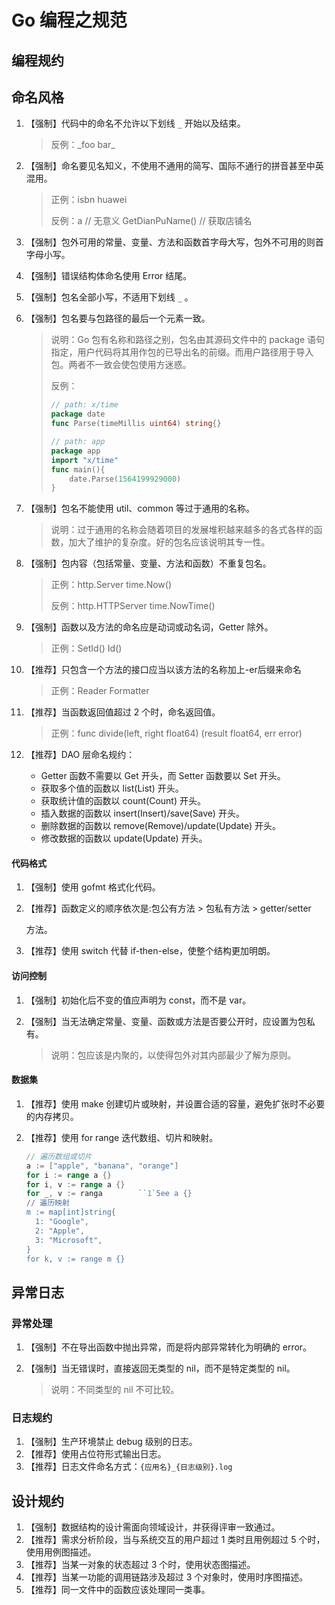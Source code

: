 # Go 编程之规范

## 编程规约

## 命名风格

1. 【强制】代码中的命名不允许以下划线 `_` 开始以及结束。

   > 反例：\_foo bar\_

2. 【强制】命名要见名知义，不使用不通用的简写、国际不通行的拼音甚至中英混用。

   > 正例：isbn huawei
   >
   > 反例：a // 无意义 GetDianPuName\(\) // 获取店铺名

3. 【强制】包外可用的常量、变量、方法和函数首字母大写，包外不可用的则首字母小写。
4. 【强制】错误结构体命名使用 Error 结尾。
5. 【强制】包名全部小写，不适用下划线 `_` 。
6. 【强制】包名要与包路径的最后一个元素一致。

   > 说明：Go 包有名称和路径之别，包名由其源码文件中的 package 语句指定，用户代码将其用作包的已导出名的前缀。而用户路径用于导入包。两者不一致会使包使用方迷惑。
   >
   > 反例：
   >
   > ```go
   > // path: x/time 
   > package date 
   > func Parse(timeMillis uint64) string{} 
   >
   > // path: app 
   > package app 
   > import "x/time" 
   > func main(){ 
   >     date.Parse(1564199929000) 
   > }
   > ```

7. 【强制】包名不能使用 util、common 等过于通用的名称。

   > 说明：过于通用的名称会随着项目的发展堆积越来越多的各式各样的函数，加大了维护的复杂度。好的包名应该说明其专一性。

8. 【强制】包内容（包括常量、变量、方法和函数）不重复包名。

   > 正例：http.Server time.Now\(\)
   >
   > 反例：http.HTTPServer time.NowTime\(\)

9. 【强制】函数以及方法的命名应是动词或动名词，Getter 除外。

   > 正例：SetId\(\) Id\(\)

10. 【推荐】只包含一个方法的接口应当以该方法的名称加上-er后缀来命名

    > 正例：Reader Formatter

11. 【推荐】当函数返回值超过 2 个时，命名返回值。

    > 正例：func divide\(left, right float64\) \(result float64, err error\)

12. 【推荐】DAO 层命名规约：
    * Getter 函数不需要以 Get 开头，而 Setter 函数要以 Set 开头。 
    * 获取多个值的函数以 list\(List\) 开头。 
    * 获取统计值的函数以 count\(Count\) 开头。 
    * 插入数据的函数以 insert\(Insert\)/save\(Save\) 开头。 
    * 删除数据的函数以 remove\(Remove\)/update\(Update\) 开头。 
    * 修改数据的函数以 update\(Update\) 开头。 

#### 代码格式

1. 【强制】使用 gofmt 格式化代码。
2. 【推荐】函数定义的顺序依次是:包公有方法 &gt; 包私有方法 &gt; getter/setter

   方法。

3. 【推荐】使用 switch 代替 if-then-else，使整个结构更加明朗。

#### 访问控制

1. 【强制】初始化后不变的值应声明为 const，而不是 var。
2. 【强制】当无法确定常量、变量、函数或方法是否要公开时，应设置为包私有。

   > 说明：包应该是内聚的，以使得包外对其内部最少了解为原则。

#### 数据集

1. 【推荐】使用 make 创建切片或映射，并设置合适的容量，避免扩张时不必要的内存拷贝。
2. 【推荐】使用 for range 迭代数组、切片和映射。

   ```go
   // 遍历数组或切片
   a := ["apple", "banana", "orange"]
   for i := range a {}
   for i, v := range a {}
   for _, v := ranga        ``1`5ee a {}
   // 遍历映射
   m := map[int]string{
     1: "Google",
     2: "Apple",
     3: "Microsoft",
   }
   for k, v := range m {}
   ```

## 异常日志

### 异常处理

1. 【强制】不在导出函数中抛出异常，而是将内部异常转化为明确的 error。
2. 【强制】当无错误时，直接返回无类型的 nil，而不是特定类型的 nil。

   > 说明：不同类型的 nil 不可比较。

### 日志规约

1. 【强制】生产环境禁止 debug 级别的日志。
2. 【推荐】使用占位符形式输出日志。
3. 【推荐】日志文件命名方式：`{应用名}_{日志级别}.log`

## 设计规约

1. 【强制】数据结构的设计需面向领域设计，并获得评审一致通过。
2. 【推荐】需求分析阶段，当与系统交互的用户超过 1 类时且用例超过 5 个时，使用用例图描述。
3. 【推荐】当某一对象的状态超过 3 个时，使用状态图描述。
4. 【推荐】当某一功能的调用链路涉及超过 3 个对象时，使用时序图描述。
5. 【推荐】同一文件中的函数应该处理同一类事。

